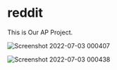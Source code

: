 # reddit

This is Our AP Project.

![Screenshot 2022-07-03 000407](https://user-images.githubusercontent.com/100440087/177157508-53cf1ee5-cba0-4797-af8b-bf1d85d6a017.png)

![Screenshot 2022-07-03 000438](https://user-images.githubusercontent.com/100440087/177157689-2aea686c-ec97-4773-bc70-5ec1de30ffef.png)
